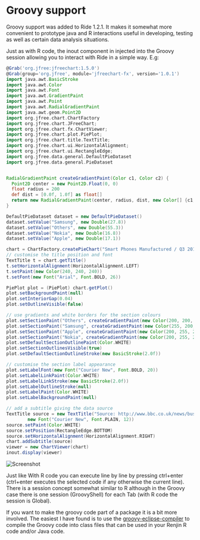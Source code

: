# Groovy support

Groovy support was added to Ride 1.2.1. It makes it somewhat more convenient to prototype java and R interactions
useful in developing, testing as well as certain data analysis situations. 

Just as with R code, the inout component in injected into the Groovy session allowing you to interact
with Ride in a simple way. E.g:

```groovy
@Grab('org.jfree:jfreechart:1.5.0')
@Grab(group='org.jfree', module='jfreechart-fx', version='1.0.1')
import java.awt.BasicStroke
import java.awt.Color
import java.awt.Font
import java.awt.GradientPaint
import java.awt.Point
import java.awt.RadialGradientPaint
import java.awt.geom.Point2D
import org.jfree.chart.ChartFactory
import org.jfree.chart.JFreeChart;
import org.jfree.chart.fx.ChartViewer;
import org.jfree.chart.plot.PiePlot;
import org.jfree.chart.title.TextTitle;
import org.jfree.chart.ui.HorizontalAlignment;
import org.jfree.chart.ui.RectangleEdge;
import org.jfree.data.general.DefaultPieDataset
import org.jfree.data.general.PieDataset


RadialGradientPaint createGradientPaint(Color c1, Color c2) {
  Point2D center = new Point2D.Float(0, 0)
  float radius = 200
  def dist = [0.0f, 1.0f] as float[]
  return new RadialGradientPaint(center, radius, dist, new Color[] {c1, c2})
}

DefaultPieDataset dataset = new DefaultPieDataset()
dataset.setValue("Samsung", new Double(27.8))
dataset.setValue("Others", new Double(55.3))
dataset.setValue("Nokia", new Double(16.8))
dataset.setValue("Apple", new Double(17.1))

chart = ChartFactory.createPieChart("Smart Phones Manufactured / Q3 2011", dataset)
// customise the title position and font
TextTitle t = chart.getTitle()
t.setHorizontalAlignment(HorizontalAlignment.LEFT)
t.setPaint(new Color(240, 240, 240))
t.setFont(new Font("Arial", Font.BOLD, 26))

PiePlot plot = (PiePlot) chart.getPlot()
plot.setBackgroundPaint(null)
plot.setInteriorGap(0.04)
plot.setOutlineVisible(false)

// use gradients and white borders for the section colours
plot.setSectionPaint("Others", createGradientPaint(new Color(200, 200, 255), Color.BLUE))
plot.setSectionPaint("Samsung", createGradientPaint(new Color(255, 200, 200), Color.RED))
plot.setSectionPaint("Apple", createGradientPaint(new Color(200, 255, 200), Color.GREEN))
plot.setSectionPaint("Nokia", createGradientPaint(new Color(200, 255, 200), Color.YELLOW))
plot.setDefaultSectionOutlinePaint(Color.WHITE)
plot.setSectionOutlinesVisible(true)
plot.setDefaultSectionOutlineStroke(new BasicStroke(2.0f))

// customise the section label appearance
plot.setLabelFont(new Font("Courier New", Font.BOLD, 20))
plot.setLabelLinkPaint(Color.WHITE)
plot.setLabelLinkStroke(new BasicStroke(2.0f))
plot.setLabelOutlineStroke(null)
plot.setLabelPaint(Color.WHITE)
plot.setLabelBackgroundPaint(null)

// add a subtitle giving the data source
TextTitle source = new TextTitle("Source: http://www.bbc.co.uk/news/business-15489523", 
        new Font("Courier New", Font.PLAIN, 12))
source.setPaint(Color.WHITE)
source.setPosition(RectangleEdge.BOTTOM)
source.setHorizontalAlignment(HorizontalAlignment.RIGHT)
chart.addSubtitle(source)
viewer = new ChartViewer(chart)
inout.display(viewer)          
```
![Screenshot](https://raw.githubusercontent.com/perNyfelt/ride/master/docs/GroovyPieChart.png)

Just like With R code you can execute line by line by pressing ctrl+enter (ctrl+enter executes the selected code if any
otherwise the current line). There is a session concept somewhat similar to R although in the Groovy case there
is one session (GroovyShell) for each Tab (with R code the session is Global).

If you want to make the groovy code part of a package it is a bit more involved. The easiest I have found is
to use the [groovy-eclipse-compiler](https://github.com/groovy/groovy-eclipse/wiki/Groovy-Eclipse-Maven-plugin) 
to compile the Groovy code into class files that can be used in your Renjin R code and/or Java code. 